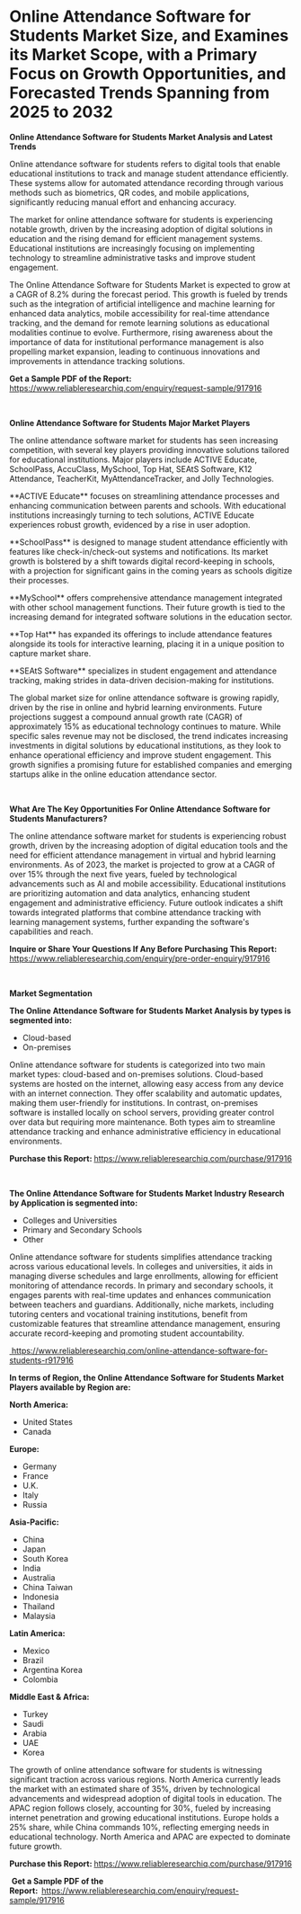 <p><h1>Online Attendance Software for Students Market Size, and Examines its Market Scope, with a Primary Focus on Growth Opportunities, and Forecasted Trends Spanning from 2025 to 2032</h1></p><p><strong>Online Attendance Software for Students Market Analysis and Latest Trends</strong></p>
<p><p>Online attendance software for students refers to digital tools that enable educational institutions to track and manage student attendance efficiently. These systems allow for automated attendance recording through various methods such as biometrics, QR codes, and mobile applications, significantly reducing manual effort and enhancing accuracy.</p><p>The market for online attendance software for students is experiencing notable growth, driven by the increasing adoption of digital solutions in education and the rising demand for efficient management systems. Educational institutions are increasingly focusing on implementing technology to streamline administrative tasks and improve student engagement. </p><p>The Online Attendance Software for Students Market is expected to grow at a CAGR of 8.2% during the forecast period. This growth is fueled by trends such as the integration of artificial intelligence and machine learning for enhanced data analytics, mobile accessibility for real-time attendance tracking, and the demand for remote learning solutions as educational modalities continue to evolve. Furthermore, rising awareness about the importance of data for institutional performance management is also propelling market expansion, leading to continuous innovations and improvements in attendance tracking solutions.</p></p>
<p><strong>Get a Sample PDF of the Report:&nbsp;</strong> <a href="https://www.reliableresearchiq.com/enquiry/request-sample/917916?utm_campaign=2890&utm_medium=2&utm_source=Github&utm_content=ia&utm_term=18042025&utm_id=online-attendance-software-for-students">https://www.reliableresearchiq.com/enquiry/request-sample/917916</a></p>
<p>&nbsp;</p>
<p><strong>Online Attendance Software for Students Major Market Players</strong></p>
<p><p>The online attendance software market for students has seen increasing competition, with several key players providing innovative solutions tailored for educational institutions. Major players include ACTIVE Educate, SchoolPass, AccuClass, MySchool, Top Hat, SEAtS Software, K12 Attendance, TeacherKit, MyAttendanceTracker, and Jolly Technologies.</p><p>**ACTIVE Educate** focuses on streamlining attendance processes and enhancing communication between parents and schools. With educational institutions increasingly turning to tech solutions, ACTIVE Educate experiences robust growth, evidenced by a rise in user adoption.</p><p>**SchoolPass** is designed to manage student attendance efficiently with features like check-in/check-out systems and notifications. Its market growth is bolstered by a shift towards digital record-keeping in schools, with a projection for significant gains in the coming years as schools digitize their processes.</p><p>**MySchool** offers comprehensive attendance management integrated with other school management functions. Their future growth is tied to the increasing demand for integrated software solutions in the education sector. </p><p>**Top Hat** has expanded its offerings to include attendance features alongside its tools for interactive learning, placing it in a unique position to capture market share. </p><p>**SEAtS Software** specializes in student engagement and attendance tracking, making strides in data-driven decision-making for institutions. </p><p>The global market size for online attendance software is growing rapidly, driven by the rise in online and hybrid learning environments. Future projections suggest a compound annual growth rate (CAGR) of approximately 15% as educational technology continues to mature. While specific sales revenue may not be disclosed, the trend indicates increasing investments in digital solutions by educational institutions, as they look to enhance operational efficiency and improve student engagement. This growth signifies a promising future for established companies and emerging startups alike in the online education attendance sector.</p></p>
<p>&nbsp;</p>
<p><strong>What Are The Key Opportunities For Online Attendance Software for Students Manufacturers?</strong></p>
<p><p>The online attendance software market for students is experiencing robust growth, driven by the increasing adoption of digital education tools and the need for efficient attendance management in virtual and hybrid learning environments. As of 2023, the market is projected to grow at a CAGR of over 15% through the next five years, fueled by technological advancements such as AI and mobile accessibility. Educational institutions are prioritizing automation and data analytics, enhancing student engagement and administrative efficiency. Future outlook indicates a shift towards integrated platforms that combine attendance tracking with learning management systems, further expanding the software's capabilities and reach.</p></p>
<p><strong>Inquire or Share Your Questions If Any Before Purchasing This Report:</strong> <a href="https://www.reliableresearchiq.com/enquiry/pre-order-enquiry/917916?utm_campaign=2890&utm_medium=2&utm_source=Github&utm_content=ia&utm_term=18042025&utm_id=online-attendance-software-for-students">https://www.reliableresearchiq.com/enquiry/pre-order-enquiry/917916</a></p>
<p>&nbsp;</p>
<p><strong>Market Segmentation</strong></p>
<p><strong>The Online Attendance Software for Students Market Analysis by types is segmented into:</strong></p>
<p><ul><li>Cloud-based</li><li>On-premises</li></ul></p>
<p><p>Online attendance software for students is categorized into two main market types: cloud-based and on-premises solutions. Cloud-based systems are hosted on the internet, allowing easy access from any device with an internet connection. They offer scalability and automatic updates, making them user-friendly for institutions. In contrast, on-premises software is installed locally on school servers, providing greater control over data but requiring more maintenance. Both types aim to streamline attendance tracking and enhance administrative efficiency in educational environments.</p></p>
<p><strong>Purchase this Report:&nbsp;</strong><a href="https://www.reliableresearchiq.com/purchase/917916?utm_campaign=2890&utm_medium=2&utm_source=Github&utm_content=ia&utm_term=18042025&utm_id=online-attendance-software-for-students">https://www.reliableresearchiq.com/purchase/917916</a></p>
<p>&nbsp;</p>
<p><strong>The Online Attendance Software for Students Market Industry Research by Application is segmented into:</strong></p>
<p><ul><li>Colleges and Universities</li><li>Primary and Secondary Schools</li><li>Other</li></ul></p>
<p><p>Online attendance software for students simplifies attendance tracking across various educational levels. In colleges and universities, it aids in managing diverse schedules and large enrollments, allowing for efficient monitoring of attendance records. In primary and secondary schools, it engages parents with real-time updates and enhances communication between teachers and guardians. Additionally, niche markets, including tutoring centers and vocational training institutions, benefit from customizable features that streamline attendance management, ensuring accurate record-keeping and promoting student accountability.</p></p>
<p><a href="https://www.reliableresearchiq.com/online-attendance-software-for-students-r917916?utm_campaign=2890&utm_medium=2&utm_source=Github&utm_content=ia&utm_term=18042025&utm_id=online-attendance-software-for-students">&nbsp;https://www.reliableresearchiq.com/online-attendance-software-for-students-r917916</a></p>
<p><strong>In terms of Region, the Online Attendance Software for Students Market Players available by Region are:</strong></p>
<p>
    <p> <strong> North America: </strong>
        <ul>
            <li>United States</li>
            <li>Canada</li>
        </ul>
        </p> 
    <p> <strong> Europe: </strong>
        <ul>
            <li>Germany</li>
            <li>France</li>
            <li>U.K.</li>
            <li>Italy</li>
            <li>Russia</li>
        </ul>
        </p> 
    <p> <strong> Asia-Pacific: </strong>
        <ul>
            <li>China</li>
            <li>Japan</li>
            <li>South Korea</li>
            <li>India</li>
            <li>Australia</li>
            <li>China Taiwan</li>
            <li>Indonesia</li>
            <li>Thailand</li>
            <li>Malaysia</li>
        </ul>
        </p> 
    <p> <strong> Latin America: </strong>
        <ul>
            <li>Mexico</li>
            <li>Brazil</li>
            <li>Argentina Korea</li>
            <li>Colombia</li>
        </ul>
        </p> 
    <p> <strong> Middle East & Africa: </strong>
        <ul>
            <li>Turkey</li>
            <li>Saudi</li>
            <li>Arabia</li>
            <li>UAE</li>
            <li>Korea</li>
        </ul>
    </p>
    </p>
<p><p>The growth of online attendance software for students is witnessing significant traction across various regions. North America currently leads the market with an estimated share of 35%, driven by technological advancements and widespread adoption of digital tools in education. The APAC region follows closely, accounting for 30%, fueled by increasing internet penetration and growing educational institutions. Europe holds a 25% share, while China commands 10%, reflecting emerging needs in educational technology. North America and APAC are expected to dominate future growth.</p></p>
<p><strong>Purchase this Report: </strong><a href="https://www.reliableresearchiq.com/purchase/917916?utm_campaign=2890&utm_medium=2&utm_source=Github&utm_content=ia&utm_term=18042025&utm_id=online-attendance-software-for-students">https://www.reliableresearchiq.com/purchase/917916</a></p>
<p>&nbsp;<strong>Get a Sample PDF of the Report:&nbsp;&nbsp;</strong><a href="https://www.reliableresearchiq.com/enquiry/request-sample/917916?utm_campaign=2890&utm_medium=2&utm_source=Github&utm_content=ia&utm_term=18042025&utm_id=online-attendance-software-for-students">https://www.reliableresearchiq.com/enquiry/request-sample/917916</a></p>
<p><strong></strong></p>
<p><p></p><p></p><p></p></p>